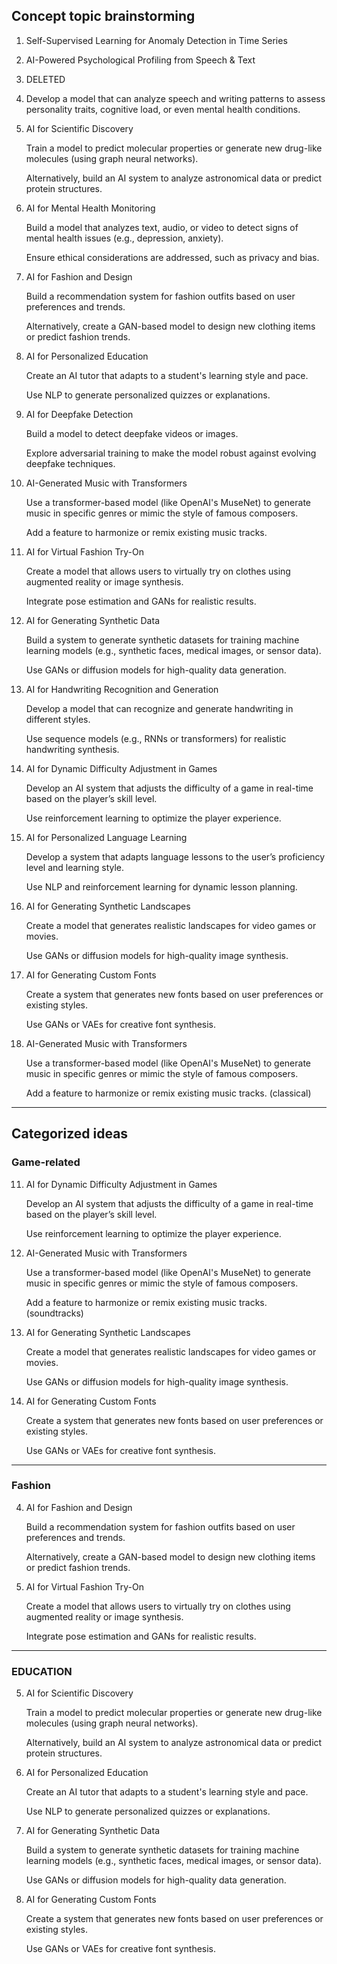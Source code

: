 ## Concept topic brainstorming

1. Self-Supervised Learning for Anomaly Detection in Time Series

2. AI-Powered Psychological Profiling from Speech & Text
 
3. DELETED

4. Develop a model that can analyze speech and writing patterns to assess personality traits, cognitive load, or even mental health conditions.

5. AI for Scientific Discovery

    Train a model to predict molecular properties or generate new drug-like molecules (using graph neural networks).

    Alternatively, build an AI system to analyze astronomical data or predict protein structures.

6. AI for Mental Health Monitoring

    Build a model that analyzes text, audio, or video to detect signs of mental health issues (e.g., depression, anxiety).

    Ensure ethical considerations are addressed, such as privacy and bias.

7. AI for Fashion and Design

    Build a recommendation system for fashion outfits based on user preferences and trends.

    Alternatively, create a GAN-based model to design new clothing items or predict fashion trends.

8.  AI for Personalized Education

    Create an AI tutor that adapts to a student's learning style and pace.

    Use NLP to generate personalized quizzes or explanations.

9. AI for Deepfake Detection

    Build a model to detect deepfake videos or images.

    Explore adversarial training to make the model robust against evolving deepfake techniques.

10. AI-Generated Music with Transformers

    Use a transformer-based model (like OpenAI's MuseNet) to generate music in specific genres or mimic the style of famous composers.

    Add a feature to harmonize or remix existing music tracks.

11. AI for Virtual Fashion Try-On

    Create a model that allows users to virtually try on clothes using augmented reality or image synthesis.

    Integrate pose estimation and GANs for realistic results.

12. AI for Generating Synthetic Data

    Build a system to generate synthetic datasets for training machine learning models (e.g., synthetic faces, medical images, or sensor data).

    Use GANs or diffusion models for high-quality data generation.

13. AI for Handwriting Recognition and Generation

    Develop a model that can recognize and generate handwriting in different styles.

    Use sequence models (e.g., RNNs or transformers) for realistic handwriting synthesis.

14. AI for Dynamic Difficulty Adjustment in Games

    Develop an AI system that adjusts the difficulty of a game in real-time based on the player’s skill level.

    Use reinforcement learning to optimize the player experience.

15. AI for Personalized Language Learning

    Develop a system that adapts language lessons to the user’s proficiency level and learning style.

    Use NLP and reinforcement learning for dynamic lesson planning.

16. AI for Generating Synthetic Landscapes

    Create a model that generates realistic landscapes for video games or movies.

    Use GANs or diffusion models for high-quality image synthesis.

17. AI for Generating Custom Fonts

    Create a system that generates new fonts based on user preferences or existing styles.

    Use GANs or VAEs for creative font synthesis.

18. AI-Generated Music with Transformers

    Use a transformer-based model (like OpenAI's MuseNet) to generate music in specific genres or mimic the style of famous composers.

    Add a feature to harmonize or remix existing music tracks. (classical)

-------------------------------


## Categorized ideas

### Game-related

11. AI for Dynamic Difficulty Adjustment in Games

    Develop an AI system that adjusts the difficulty of a game in real-time based on the player’s skill level.

    Use reinforcement learning to optimize the player experience.

7. AI-Generated Music with Transformers

    Use a transformer-based model (like OpenAI's MuseNet) to generate music in specific genres or mimic the style of famous composers.

    Add a feature to harmonize or remix existing music tracks. (soundtracks)

13. AI for Generating Synthetic Landscapes

    Create a model that generates realistic landscapes for video games or movies.

    Use GANs or diffusion models for high-quality image synthesis.

14. AI for Generating Custom Fonts

    Create a system that generates new fonts based on user preferences or existing styles.

    Use GANs or VAEs for creative font synthesis.

---

### Fashion

4. AI for Fashion and Design

    Build a recommendation system for fashion outfits based on user preferences and trends.

    Alternatively, create a GAN-based model to design new clothing items or predict fashion trends.

8. AI for Virtual Fashion Try-On

    Create a model that allows users to virtually try on clothes using augmented reality or image synthesis.

    Integrate pose estimation and GANs for realistic results.
   
---

### EDUCATION

5. AI for Scientific Discovery

    Train a model to predict molecular properties or generate new drug-like molecules (using graph neural networks).

    Alternatively, build an AI system to analyze astronomical data or predict protein structures.

5.  AI for Personalized Education

    Create an AI tutor that adapts to a student's learning style and pace.

    Use NLP to generate personalized quizzes or explanations.

9. AI for Generating Synthetic Data

    Build a system to generate synthetic datasets for training machine learning models (e.g., synthetic faces, medical images, or sensor data).

    Use GANs or diffusion models for high-quality data generation.

14. AI for Generating Custom Fonts

    Create a system that generates new fonts based on user preferences or existing styles.

    Use GANs or VAEs for creative font synthesis.

